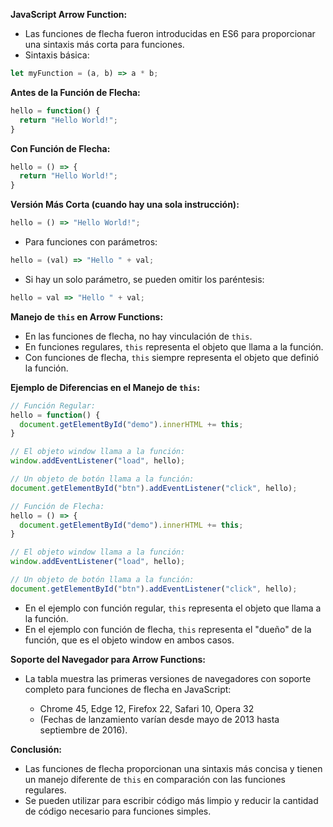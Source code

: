 **JavaScript Arrow Function:**

- Las funciones de flecha fueron introducidas en ES6 para proporcionar una sintaxis más corta para funciones.
- Sintaxis básica:

```javascript
let myFunction = (a, b) => a * b;
```

**Antes de la Función de Flecha:**

```javascript
hello = function() {
  return "Hello World!";
}
```

**Con Función de Flecha:**

```javascript
hello = () => {
  return "Hello World!";
}
```

**Versión Más Corta (cuando hay una sola instrucción):**

```javascript
hello = () => "Hello World!";
```

- Para funciones con parámetros:

```javascript
hello = (val) => "Hello " + val;
```

- Si hay un solo parámetro, se pueden omitir los paréntesis:

```javascript
hello = val => "Hello " + val;
```

**Manejo de `this` en Arrow Functions:**

- En las funciones de flecha, no hay vinculación de `this`.
- En funciones regulares, `this` representa el objeto que llama a la función.
- Con funciones de flecha, `this` siempre representa el objeto que definió la función.

**Ejemplo de Diferencias en el Manejo de `this`:**

```javascript
// Función Regular:
hello = function() {
  document.getElementById("demo").innerHTML += this;
}

// El objeto window llama a la función:
window.addEventListener("load", hello);

// Un objeto de botón llama a la función:
document.getElementById("btn").addEventListener("click", hello);
```

```javascript
// Función de Flecha:
hello = () => {
  document.getElementById("demo").innerHTML += this;
}

// El objeto window llama a la función:
window.addEventListener("load", hello);

// Un objeto de botón llama a la función:
document.getElementById("btn").addEventListener("click", hello);
```

- En el ejemplo con función regular, `this` representa el objeto que llama a la función.
- En el ejemplo con función de flecha, `this` representa el "dueño" de la función, que es el objeto window en ambos casos.

**Soporte del Navegador para Arrow Functions:**

- La tabla muestra las primeras versiones de navegadores con soporte completo para funciones de flecha en JavaScript:

  - Chrome 45, Edge 12, Firefox 22, Safari 10, Opera 32
  - (Fechas de lanzamiento varían desde mayo de 2013 hasta septiembre de 2016).

**Conclusión:**

- Las funciones de flecha proporcionan una sintaxis más concisa y tienen un manejo diferente de `this` en comparación con las funciones regulares.
- Se pueden utilizar para escribir código más limpio y reducir la cantidad de código necesario para funciones simples.
